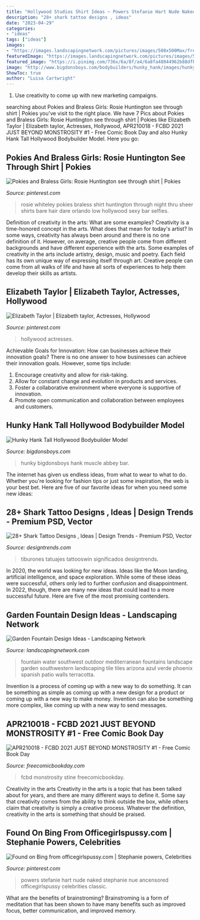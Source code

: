 ```yaml
---
title: "Hollywood Studios Shirt Ideas ~ Powers Stefanie Hart Nude Naked Stephanie Nue Ancensored Officegirlspussy Celebrities Classic"
description: "28+ shark tattoo designs , ideas"
date: "2023-04-29"
categories:
- "ideas"
tags: ["ideas"]
images:
- "https://images.landscapingnetwork.com/pictures/images/500x500Max/front-yard-landscaping_15/southwestern-wall-fountain-azul-verde-design-group-inc_1255.jpg"
featuredImage: "https://images.landscapingnetwork.com/pictures/images/500x500Max/front-yard-landscaping_15/southwestern-wall-fountain-azul-verde-design-group-inc_1255.jpg"
featured_image: "https://i.pinimg.com/736x/6a/8f/a4/6a8fa48044962b88dfb0b6952efbe3b7.jpg"
image: "http://www.bigdonsboys.com/bodybuilders/hunky_hank/images/hunky_hank_white_muscle_shirt_035.jpg"
ShowToc: true
author: "Luisa Cartwright"
---
```



1. Use creativity to come up with new marketing campaigns.

	

		
searching about Pokies and Braless Girls: Rosie Huntington see through shirt | Pokies you've visit to the right place. We have 7 Pics about Pokies and Braless Girls: Rosie Huntington see through shirt | Pokies like Elizabeth Taylor | Elizabeth taylor, Actresses, Hollywood, APR210018 - FCBD 2021 JUST BEYOND MONSTROSITY #1 - Free Comic Book Day and also Hunky Hank Tall Hollywood Bodybuilder Model. Here you go:
		
    
## Pokies And Braless Girls: Rosie Huntington See Through Shirt | Pokies

<img loading=lazy src="https://s-media-cache-ak0.pinimg.com/736x/10/fe/d1/10fed1802e591932c2c50cb2eb343bdc.jpg" onerror="this.onerror=null;this.src='https://tse4.mm.bing.net/th?id=OIP.1osxNJHfBGRAnDJuRCu1iQHaKK&amp;pid=15.1';" alt="Pokies and Braless Girls: Rosie Huntington see through shirt | Pokies">

_Source: pinterest.com_

>rosie whiteley pokies braless shirt huntington through night thru sheer shirts bare hair dare orlando low hollywood sexy bar selfies. 

	

Definition of creativity in the arts: What are some examples?
Creativity is a time-honored concept in the arts. What does that mean for today's artist? In some ways, creativity has always been around and there is no one definition of it. However, on average, creative people come from different backgrounds and have different experience with the arts. 
Some examples of creativity in the arts include artistry, design, music and poetry. Each field has its own unique way of expressing itself through art. Creative people can come from all walks of life and have all sorts of experiences to help them develop their skills as artists.

    
## Elizabeth Taylor | Elizabeth Taylor, Actresses, Hollywood

<img loading=lazy src="https://i.pinimg.com/736x/74/25/84/742584f2a4f897b29ffd8e8d9cdd3824.jpg" onerror="this.onerror=null;this.src='https://tse3.mm.bing.net/th?id=OIP.1tSCE-zC4OXOrT-3RSTs7wHaKx&amp;pid=15.1';" alt="Elizabeth Taylor | Elizabeth taylor, Actresses, Hollywood">

_Source: pinterest.com_

>hollywood actresses. 

	

Achievable Goals for Innovation: How can businesses achieve their innovation goals?
There is no one answer to how businesses can achieve their innovation goals. However, some tips include:
1. Encourage creativity and allow for risk-taking.
2. Allow for constant change and evolution in products and services.
3. Foster a collaborative environment where everyone is supportive of innovation. 
4. Promote open communication and collaboration between employees and customers.

    
## Hunky Hank Tall Hollywood Bodybuilder Model

<img loading=lazy src="http://www.bigdonsboys.com/bodybuilders/hunky_hank/images/hunky_hank_white_muscle_shirt_035.jpg" onerror="this.onerror=null;this.src='https://tse1.mm.bing.net/th?id=OIP.ovwRnx-Xm64aFooaJQDOtQHaJ4&amp;pid=15.1';" alt="Hunky Hank Tall Hollywood Bodybuilder Model">

_Source: bigdonsboys.com_

>hunky bigdonsboys hank muscle abbey bar. 

	

The internet has given us endless ideas, from what to wear to what to do. Whether you're looking for fashion tips or just some inspiration, the web is your best bet. Here are five of our favorite ideas for when you need some new ideas: 

    
## 28+ Shark Tattoo Designs , Ideas | Design Trends - Premium PSD, Vector

<img loading=lazy src="https://images.designtrends.com/wp-content/uploads/2016/04/04070204/Orlando-Shark-Tattoo-Design.jpg" onerror="this.onerror=null;this.src='https://tse2.mm.bing.net/th?id=OIP.fQ0pn0DmynJYYVI_vB21IgHaHa&amp;pid=15.1';" alt="28+ Shark Tattoo Designs , Ideas | Design Trends - Premium PSD, Vector">

_Source: designtrends.com_

>tiburones tatuajes tattooswin significados designtrends. 

	

In 2020, the world was looking for new ideas. Ideas like the Moon landing, artificial intelligence, and space exploration. While some of these ideas were successful, others only led to further confusion and disappointment. In 2022, though, there are many new ideas that could lead to a more successful future. Here are five of the most promising contenders.

    
## Garden Fountain Design Ideas - Landscaping Network

<img loading=lazy src="https://images.landscapingnetwork.com/pictures/images/500x500Max/front-yard-landscaping_15/southwestern-wall-fountain-azul-verde-design-group-inc_1255.jpg" onerror="this.onerror=null;this.src='https://tse4.mm.bing.net/th?id=OIP.JiLABq5pyFc0__NSyDKHNgHaE6&amp;pid=15.1';" alt="Garden Fountain Design Ideas - Landscaping Network">

_Source: landscapingnetwork.com_

>fountain water southwest outdoor mediterranean fountains landscape garden southwestern landscaping tile tiles arizona azul verde phoenix spanish patio walls terracotta. 

	

Invention is a process of coming up with a new way to do something. It can be something as simple as coming up with a new design for a product or coming up with a new way to make money. Invention can also be something more complex, like coming up with a new way to send messages.

    
## APR210018 - FCBD 2021 JUST BEYOND MONSTROSITY #1 - Free Comic Book Day

<img loading=lazy src="https://www.freecomicbookday.com/SiteImage/FBCatalogImage/STL187927.jpg" onerror="this.onerror=null;this.src='https://tse4.mm.bing.net/th?id=OIP.iN62c96dAYdLXuK3k-ARfgHaLY&amp;pid=15.1';" alt="APR210018 - FCBD 2021 JUST BEYOND MONSTROSITY #1 - Free Comic Book Day">

_Source: freecomicbookday.com_

>fcbd monstrosity stine freecomicbookday. 

	

Creativity in the arts
Creativity in the arts is a topic that has been talked about for years, and there are many different ways to define it. Some say that creativity comes from the ability to think outside the box, while others claim that creativity is simply a creative process. Whatever the definition, creativity in the arts is something that should be praised.

    
## Found On Bing From Officegirlspussy.com | Stephanie Powers, Celebrities

<img loading=lazy src="https://i.pinimg.com/736x/6a/8f/a4/6a8fa48044962b88dfb0b6952efbe3b7.jpg" onerror="this.onerror=null;this.src='https://tse2.mm.bing.net/th?id=OIP.GNWIyxuieGpcFobUs2Ng4AHaFj&amp;pid=15.1';" alt="Found on Bing from officegirlspussy.com | Stephanie powers, Celebrities">

_Source: pinterest.com_

>powers stefanie hart nude naked stephanie nue ancensored officegirlspussy celebrities classic. 

	

What are the benefits of brainstroming?
Brainstroming is a form of meditation that has been shown to have many benefits such as improved focus, better communication, and improved memory.


